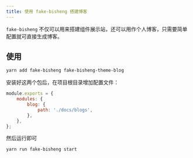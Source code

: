 ```yaml
---
title: 使用 fake-bisheng 搭建博客
---
```


`fake-bisheng` 不仅可以用来搭建组件展示站，还可以用作个人博客，只需要简单配置就可直接生成博客。

## 使用

```bash
yarn add fake-bisheng fake-bisheng-theme-blog
```

安装好这两个包后，在项目根目录增加配置文件：

```js
module.exports = {
    modules: {
        blog: {
            path: './docs/blogs',
        },
    },
};
```

然后运行即可

```bash
yarn run fake-bisheng start
```
